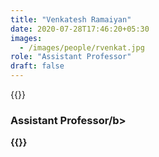 ```yaml
---
title: "Venkatesh Ramaiyan"
date: 2020-07-28T17:46:20+05:30
images:
  - /images/people/rvenkat.jpg
role: "Assistant Professor"
draft: false 
---
```


{{<rawhtml>}}
<h3><b>Assistant Professor/b></h3>
{{</rawhtml>}}